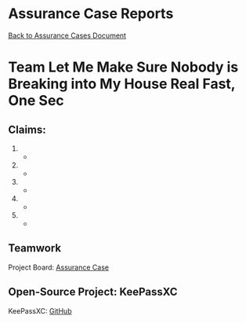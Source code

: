 # Assurance Case Reports
[Back to Assurance Cases Document](https://github.com/JCKelley-CYBR/CYBR-8420-SoftwareAssurance/blob/AssuranceCase/AssuranceCases.md)
# Team Let Me Make Sure Nobody is Breaking into My House Real Fast, One Sec

## Claims:
1. -
2. -
3. -
4. -
5. -

## Teamwork

Project Board: [Assurance Case](https://github.com/users/JCKelley-CYBR/projects/1)

## Open-Source Project: KeePassXC

KeePassXC: [GitHub](https://github.com/keepassxreboot/keepassxc)
